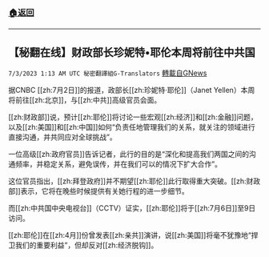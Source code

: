 ###  [:house:返回](README.md)
---


## 【秘翻在线】财政部长珍妮特•耶伦本周将前往中共国
`7/3/2023 1:13 AM UTC 秘密翻譯組G-Translators` [轉載自GNews](https://gnews.org/articles/1431929)

据CNBC [[zh:7月2日]]的报道，政部长[[zh:珍妮特·耶伦]]（Janet Yellen）本周将前往[[zh:北京]]，与[[zh:中共]]高级官员会面。

[[zh:财政部]]说，预计[[zh:耶伦]]将讨论一些宏观[[zh:经济]]和[[zh:金融]]问题，以及[[zh:美国]]和[[zh:中国]]如何“负责任地管理我们的关系，就关注的领域进行直接沟通，并共同应对全球挑战”。

一位高级[[zh:政府官员]]告诉记者，此行的目的是“深化和提高我们两国之间的沟通频率，并稳定关系，避免误传，并在我们可以的情况下扩大合作”。

这位官员指出，[[zh:拜登政府]]并不期望[[zh:耶伦]]此行取得重大突破。[[zh:财政部]]表示，它将在晚些时候提供有关她行程的进一步细节。

而[[zh:中共国中央电视台]]（CCTV）证实，[[zh:耶伦]]将于[[zh:7月6日]]至9日访问。

[[zh:耶伦]]在[[zh:4月]]份曾发表[[zh:亲共]]演讲，说[[zh:美国]]将毫不犹豫地“捍卫我们的重要利益”，但却反对[[zh:经济脱钩]]。
